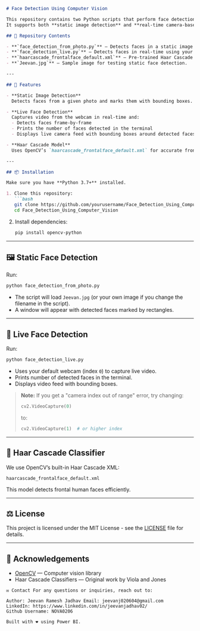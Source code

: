 ````markdown
# Face Detection Using Computer Vision

This repository contains two Python scripts that perform face detection using [OpenCV](https://opencv.org/) and Haar Cascade Classifiers.  
It supports both **static image detection** and **real-time camera-based detection**.

## 📂 Repository Contents

- **`face_detection_from_photo.py`** — Detects faces in a static image (`Jeevan.jpg` included in the repo).
- **`face_detection_live.py`** — Detects faces in real-time using your webcam and outputs the number of faces detected in the terminal.
- **`haarcascade_frontalface_default.xml`** — Pre-trained Haar Cascade model used for detecting faces.
- **`Jeevan.jpg`** — Sample image for testing static face detection.

---

## 🚀 Features

- **Static Image Detection**  
  Detects faces from a given photo and marks them with bounding boxes.

- **Live Face Detection**  
  Captures video from the webcam in real-time and:
  - Detects faces frame-by-frame
  - Prints the number of faces detected in the terminal
  - Displays live camera feed with bounding boxes around detected faces

- **Haar Cascade Model**  
  Uses OpenCV’s `haarcascade_frontalface_default.xml` for accurate frontal face detection.

---

## 📦 Installation

Make sure you have **Python 3.7+** installed.

1. Clone this repository:
   ```bash
   git clone https://github.com/yourusername/Face_Detection_Using_Computer_Vision.git
   cd Face_Detection_Using_Computer_Vision
````

2. Install dependencies:

   ```bash
   pip install opencv-python
   ```

---

## 🖼 Static Face Detection

Run:

```bash
python face_detection_from_photo.py
```

* The script will load `Jeevan.jpg` (or your own image if you change the filename in the script).
* A window will appear with detected faces marked by rectangles.

---

## 🎥 Live Face Detection

Run:

```bash
python face_detection_live.py
```

* Uses your default webcam (index `0`) to capture live video.
* Prints number of detected faces in the terminal.
* Displays video feed with bounding boxes.

> **Note:** If you get a "camera index out of range" error, try changing:
>
> ```python
> cv2.VideoCapture(0)
> ```
>
> to:
>
> ```python
> cv2.VideoCapture(1)  # or higher index
> ```

---

## 📄 Haar Cascade Classifier

We use OpenCV’s built-in Haar Cascade XML:

```
haarcascade_frontalface_default.xml
```

This model detects frontal human faces efficiently.

---

## ⚖ License

This project is licensed under the MIT License - see the [LICENSE](LICENSE) file for details.

---

## 🙌 Acknowledgements

* [OpenCV](https://opencv.org/) — Computer vision library
* Haar Cascade Classifiers — Original work by Viola and Jones

```
✉️ Contact For any questions or inquiries, reach out to:

Author: Jeevan Ramesh Jadhav Email: jeevanj020604@gmail.com
LinkedIn: https://www.linkedin.com/in/jeevanjadhav02/
Github Username: NOVA0206

Built with ❤️ using Power BI.
